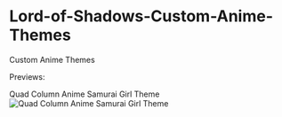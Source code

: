 # Lord-of-Shadows-Custom-Anime-Themes
Custom Anime Themes











Previews:


Quad Column Anime Samurai Girl Theme
![Quad Column Anime Samurai Girl Theme](https://i.imgur.com/eberhfv.png)
